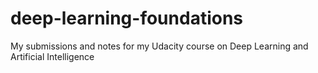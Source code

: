 # deep-learning-foundations
My submissions and notes for my Udacity course on Deep Learning and Artificial Intelligence
